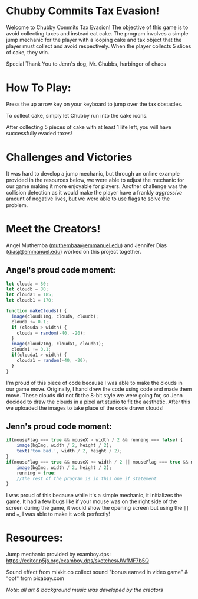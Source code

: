 # Chubby Commits Tax Evasion!

Welcome to Chubby Commits Tax Evasion! The objective of this game is to avoid collecting taxes and instead eat cake. The program involves a simple jump mechanic for the player with a looping cake and tax object that the player must collect and avoid respectively. When the player collects 5 slices of cake, they win. 

Special Thank You to Jenn's dog, Mr. Chubbs, harbinger of chaos

# How To Play:

Press the up arrow key on your keyboard to jump over the tax obstacles. 

To collect cake, simply let Chubby run into the cake icons.

After collecting 5 pieces of cake with at least 1 life left, you will have successfully evaded taxes!

# Challenges and Victories

It was hard to develop a jump mechanic, but through an online example provided in the resources below, we were able to adjust the mechanic for our game making it more enjoyable for players. Another challenge was the collision detection as it would make the player have a frankly *aggressive* amount of negative lives, but we were able to use flags to solve the problem.

# Meet the Creators!
Angel Muthemba (muthembaa@emmanuel.edu) and Jennifer Dias (diasj@emmanuel.edu) worked on this project together.

## Angel's proud code moment:
```JavaScript
let clouda = 80;
let cloudb = 80;
let clouda1 = 185;
let cloudb1 = 170;

function makeClouds() {
  image(cloud1Img, clouda, cloudb);
  clouda += 0.1;
  if (clouda > width) {
    clouda = random(-40, -20);
  }
  image(cloud2Img, clouda1, cloudb1);
  clouda1 += 0.1;
  if(clouda1 > width) {
    clouda1 = random(-40, -20);
  }
}
```  
I'm proud of this piece of code because I was able to make the clouds in our game move. Originally, I hand drew the code using code and made them move. These clouds did not fit the 8-bit style we were going for, so Jenn decided to draw the clouds in a pixel art studio to fit the aesthetic. After this we uploaded the images to take place of the code drawn clouds! 



## Jenn's proud code moment:
```JavaScript
if(mouseFlag === true && mouseX > width / 2 && running === false) {
    image(bgImg, width / 2, height / 2);
    text('too bad.', width / 2, height / 2);
}
if(mouseFlag === true && mouseX <= width / 2 || mouseFlag === true && mouseX >= width / 2 && running === true){
    image(bgImg, width / 2, height / 2);
    running = true;
    //the rest of the program is in this one if statement
}
```
I was proud of this because while it's a simple mechanic, it initializes the game. It had a few bugs like if your mouse was on the right side of the screen during the game, it would show the opening screen but using the `||` and `=`, I was able to make it work perfectly!

# Resources:
Jump mechanic provided by examboy.dps: https://editor.p5js.org/examboy.dps/sketches/JWfMF7b5Q

Sound effect from mixkit.co collect sound "bonus earned in video game" & "oof" from pixabay.com

*Note: all art & background music was developed by the creators*

